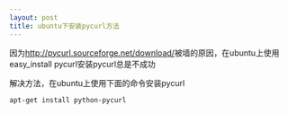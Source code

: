 ```yaml
---
layout: post
title: ubuntu下安装pycurl方法
---
```


因为<http://pycurl.sourceforge.net/download/>被墙的原因，在ubuntu上使用easy_install pycurl安装pycurl总是不成功

解决方法，在ubuntu上使用下面的命令安装pycurl

    apt-get install python-pycurl